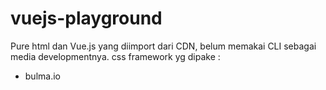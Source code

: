 # vuejs-playground

Pure html dan Vue.js yang diimport dari CDN, belum memakai CLI sebagai media developmentnya.
css framework yg dipake :

- bulma.io

